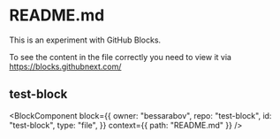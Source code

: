 # README.md

This is an experiment with GitHub Blocks.

To see the content in the file correctly you need to view it via https://blocks.githubnext.com/

## test-block

<BlockComponent
  block={{
    owner: "bessarabov",
    repo: "test-block",
    id: "test-block",
    type: "file",
  }}
  context={{
    path: "README.md"
  }}
/>

